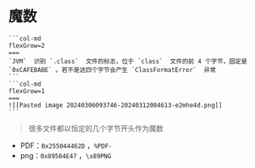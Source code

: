 # 魔数

````col
```col-md
flexGrow=2
===
`JVM` ​ 识别 `.class` ​ 文件的标志，位于 `class` ​ 文件的前 4 个字节，固定是 `0xCAFEBABE` ​。若不是这四个字节会产生 `ClassFormatError` ​ 异常
```
```col-md
flexGrow=1
===
![[Pasted image 20240306093746-20240312004613-e2mhe4d.png]]
```
````

> 很多文件都以恒定的几个字节开头作为魔数
 - PDF：`0x255044462D` ​，`%PDF-`
 - png：`0x89504E47` ​，`\x89PNG`

